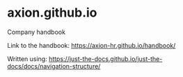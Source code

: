 # axion.github.io
Company handbook

Link to the handbook: https://axion-hr.github.io/handbook/

Written using: https://just-the-docs.github.io/just-the-docs/docs/navigation-structure/


